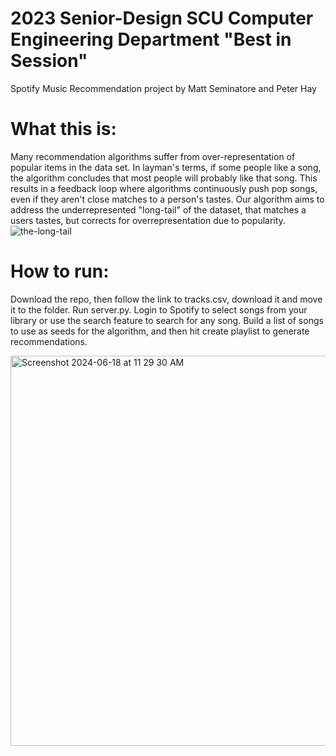 # 2023 Senior-Design SCU Computer Engineering Department "Best in Session"
Spotify Music Recommendation project by Matt Seminatore and Peter Hay

# What this is:
Many recommendation algorithms suffer from over-representation of popular items in the data set. In layman's terms, if some people like a song, the algorithm concludes that most people will probably like that song. This results in a feedback loop where algorithms continuously push pop songs, even if they aren't close matches to a person's tastes. Our algorithm aims to address the underrepresented "long-tail" of the dataset, that matches a users tastes, but corrects for overrepresentation due to popularity. 
![the-long-tail](https://github.com/mattsem/Senior-Design/assets/36177544/777c71d3-9cad-4c13-9983-3172266f7e32)

# How to run:
Download the repo, then follow the link to tracks.csv, download it and move it to the folder. Run server.py. Login to Spotify to select songs from your library or use the search feature to search for any song. Build a list of songs to use as seeds for the algorithm, and then hit create playlist to generate recommendations.

<img width="624" alt="Screenshot 2024-06-18 at 11 29 30 AM" src="https://github.com/mattsem/Senior-Design/assets/36177544/7360321f-ad00-461c-a545-55baee76d9dc">

